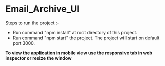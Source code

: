 # Email_Archive_UI

Steps to run the project :-

* Run command "npm install" at root directory of this project.
* Run command "npm start" the project. The project will start on default port 3000.

**To view the application in mobile view use the responsive tab in web inspector or resize the window**
